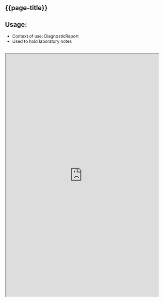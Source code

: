 ## {{page-title}}

## Usage:
- Context of use: DiagnosticReport
- Used to hold laboratory notes

<br>

<iframe src="https://simplifier.net/guide/uk-core-implementation-guide-stu3-sequence/Home/ProfilesandExtensions/ExtensionLibrary/Extension-UKCore-Note?version=1.7.0" height="800px" width="100%"></iframe>

